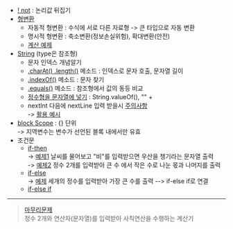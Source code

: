 - [! not](../0520/NotOperator.java) : 논리값 뒤집기
- [형변환](../0520/TestTypes.java)
  - 자동적 형변환 : 수식에 서로 다른 자료형 -> 큰 타입으로 자동 변환
  - 명시적 형변환 : 축소변환(정보손실위험), 확대변환(안전)
  - [계산 예제](../0520/TypeConversion.java)
- [String](../0520/TestString.java) (type은 참조형)
  - 문자 인덱스 개념알기
  - [.charAt() .length()](../0520/TestString2.java) 메소드 : 인덱스로 문자 호출, 문자열 길이
  - [.indexOf()](../0520/StringMethods.java) 메소드 : 문자 찾기
  - [.equals()](../0520/StringEquals.java) 메소드 : 참조형에서 값의 동등 비교
  - [정수형을 문자열에 넣기](../0520/IntegerToString.java) : String.valueOf(), "" +
  - nextInt 다음에 nextLine 입력 받을시 [주의사항](../0520/InputString.java)  
	-> [활용 예시](../0520/T0520_1.java)
- [block Scope](../0520/BlockScope.java) : \{\} 단위  
  -> 지역변수는 변수가 선언된 블록 내에서만 유효
- 조건문
  - [if-then](../0520/TestIf.java)  
   -> [예제1](../0520/Umbrella.java) 날씨를 물어보고 "비"를 입력받으면 우산을 챙기라는 문자열 출력  
   -> [예제2](../0520/DiffBigSmall.java) 정수 2개를 입력받아 큰 수 에서 작은 수로 나눈 몫과 나머지를 출력  
  - [if-else](../0520/EvenOdd.java)  
   -> [예제](../0520/Biggest.java) 세개의 정수를 입력받아 가장 큰 수를 출력 --> if-else if로 연결
  - [if-else if](../0520/TestElseIf.java)  
 ----
> [마무리문제](../0520/MiniCal.java)  
>  정수 2개와 연산자(문자열)를 입력받아 사칙연산을 수행하는 계산기
  
